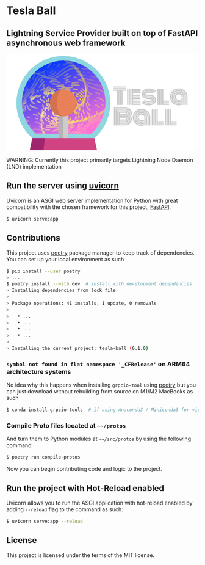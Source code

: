 # Tesla Ball

## Lightning Service Provider built on top of FastAPI asynchronous web framework

![Tesla Ball Banner](./static/tesla-banner.png "Tesla Ball Banner")

WARNING: Currently this project primarily targets Lightning Node Daemon (LND) implementation

## Run the server using [uvicorn](https://www.uvicorn.org)

Uvicorn is an ASGI web server implementation for Python with great compatibility with the chosen
framework for this project, [FastAPI](https://fastapi.tiangolo.com).

```bash
$ uvicorn serve:app
```

## Contributions

This project uses [poetry](https://python-poetry.org) package manager to keep track of dependencies.
You can set up your local environment as such

```bash
$ pip install --user poetry
> ...
$ poetry install --with dev  # install with development dependencies
> Installing dependencies from lock file
>
> Package operations: 41 installs, 1 update, 0 removals
>
>   • ...
>   • ...
>   • ...
>   • ...
>
> Installing the current project: tesla-ball (0.1.0)
```

### `symbol not found in flat namespace '_CFRelease'` on ARM64 architecture systems

No idea why this happens when installing `grpcio-tool` using [poetry](https://python-poetry.com)
but you can just download without rebuilding from source on M1/M2 MacBooks as such

```bash
$ conda install grpcio-tools  # if using Anaconda3 / Miniconda3 for virtual environment
```

### Compile Proto files located at `~~/protos`

And turn them to Python modules at `~~/src/protos` by using the following command

```bash
$ poetry run compile-protos
```

Now you can begin contributing code and logic to the project.

## Run the project with Hot-Reload enabled

Uvicorn allows you to run the ASGI application with hot-reload enabled by adding `--reload` flag
to the command as such:

```bash
$ uvicorn serve:app --reload
```

## License

This project is licensed under the terms of the MIT license.